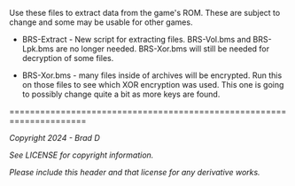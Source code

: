Use these files to extract data from the game's ROM. These are subject to change and some may be usable for other games.

* BRS-Extract - New script for extracting files. BRS-Vol.bms and BRS-Lpk.bms are no longer needed. BRS-Xor.bms will still be needed for decryption of some files.

* BRS-Xor.bms - many files inside of archives will be encrypted. Run this on those files to see which XOR encryption was used. This one is going to possibly change quite a bit as more keys are found.

=====================================================================

*Copyright 2024 - Brad D*

*See LICENSE for copyright information.*

*Please include this header and that license for any derivative works.*